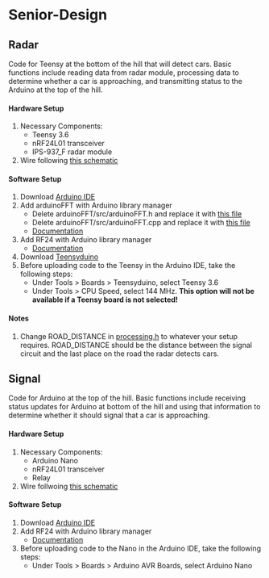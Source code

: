 # Senior-Design 
## Radar 
Code for Teensy at the bottom of the hill that will detect cars. Basic functions include reading data from radar module, 
processing data to determine whether a car is approaching, and transmitting status to the Arduino at the top of the hill.
#### Hardware Setup
1. Necessary Components:
   - Teensy 3.6
   - nRF24L01 transceiver
   - IPS-937_F radar module
2. Wire following [this schematic](Schematics/radarCircuit.png) 
#### Software Setup
1. Download [Arduino IDE](https://www.arduino.cc/en/software)
2. Add arduinoFFT with Arduino library manager 
   - Delete arduinoFFT/src/arduinoFFT.h and replace it with [this file](libReplacements/arduinoFFT.h)
   - Delete arduinoFFT/src/arduinoFFT.cpp and replace it with [this file](libReplacements/arduinoFFT.cpp)
   - [Documentation](https://github.com/kosme/arduinoFFT)
3. Add RF24 with Arduino library manager
   - [Documentation](https://nrf24.github.io/RF24/classRF24.html)
4. Download [Teensyduino](https://www.pjrc.com/teensy/td_download.html)
5. Before uploading code to the Teensy in the Arduino IDE, take the following steps:
   - Under Tools > Boards > Teensyduino, select Teensy 3.6 
   - Under Tools > CPU Speed, select 144 MHz. **This option will not be available if a Teensy board is not selected!**
#### Notes
1. Change ROAD_DISTANCE in [processing.h](radar/processing.h) to whatever your setup requires. ROAD_DISTANCE should 
   be the distance between the signal circuit and the last place on the road the radar detects cars.
## Signal 
Code for Arduino at the top of the hill. Basic functions include receiving status updates for Arduino 
at bottom of the hill and using that information to determine whether it should signal that a car is approaching.
#### Hardware Setup
1. Necessary Components:
   - Arduino Nano
   - nRF24L01 transceiver
   - Relay
2. Wire follwoing [this schematic](Schematics/radarSignal.png)
#### Software Setup
1. Download [Arduino IDE](https://www.arduino.cc/en/software)
2. Add RF24 with Arduino library manager
   - [Documentation](https://nrf24.github.io/RF24/classRF24.html)
2. Before uploading code to the Nano in the Arduino IDE, take the following steps:
   - Under Tools > Boards > Arduino AVR Boards, select Arduino Nano 
